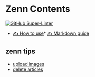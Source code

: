# Zenn Contents

[![GitHub Super-Linter](https://github.com/HikaruEgashira/articles/workflows/Lint%20Code%20Base/badge.svg)](https://github.com/marketplace/actions/super-linter)

- [✍️ How to use](https://zenn.dev/zenn/articles/zenn-cli-guide)\* [✍️ Markdown guide](https://zenn.dev/zenn/articles/markdown-guide)

## zenn tips

- [upload images](https://zenn.dev/dashboard/uploader)
- [delete articles](https://zenn.dev/dashboard)
